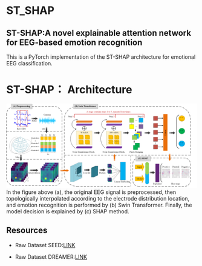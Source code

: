 # ST_SHAP
## ST-SHAP:A novel explainable attention network for EEG-based emotion recognition

This is a PyTorch implementation of the ST-SHAP architecture for emotional EEG classification.
# ST-SHAP： Architecture
![](https://github.com/llljinjinjin/ST_SHAP_code/blob/main/ST_SHAP.png)
In the figure above (a), the original EEG signal is preprocessed, then topologically interpolated according to the electrode distribution location, and emotion recognition is performed by (b) Swin Transformer. Finally, the model decision is explained by (c) SHAP method.

## Resources
* Raw Dataset SEED:[LINK](https://bcmi.sjtu.edu.cn/~seed/index.html)
- Raw Dataset DREAMER:[LINK](https://ieeexplore.ieee.org/abstract/document/7887697)
